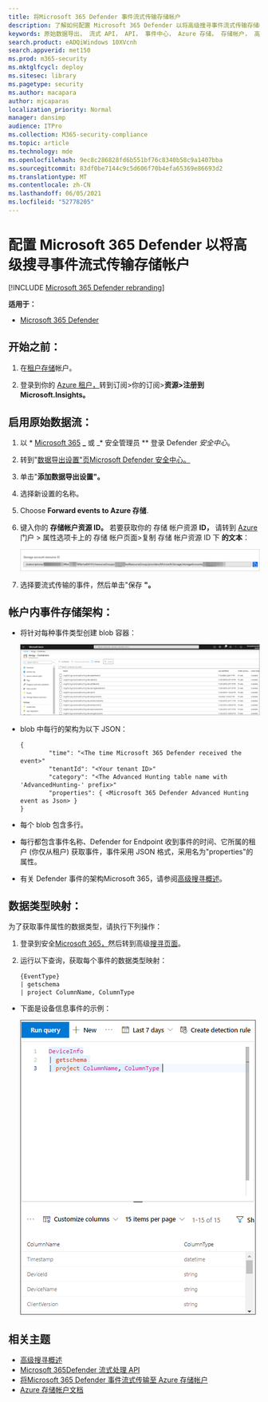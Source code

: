 ```yaml
---
title: 将Microsoft 365 Defender 事件流式传输存储帐户
description: 了解如何配置 Microsoft 365 Defender 以将高级搜寻事件流式传输存储帐户。
keywords: 原始数据导出， 流式 API， API， 事件中心， Azure 存储， 存储帐户， 高级搜寻， 原始数据共享
search.product: eADQiWindows 10XVcnh
search.appverid: met150
ms.prod: m365-security
ms.mktglfcycl: deploy
ms.sitesec: library
ms.pagetype: security
ms.author: macapara
author: mjcaparas
localization_priority: Normal
manager: dansimp
audience: ITPro
ms.collection: M365-security-compliance
ms.topic: article
ms.technology: mde
ms.openlocfilehash: 9ec8c286828fd6b551bf76c8340b58c9a1407bba
ms.sourcegitcommit: 83df0be7144c9c5d606f70b4efa65369e86693d2
ms.translationtype: MT
ms.contentlocale: zh-CN
ms.lasthandoff: 06/05/2021
ms.locfileid: "52778205"
---
```

# <a name="configure--microsoft-365-defender-to-stream-advanced-hunting-events-to-your-storage-account"></a>配置 Microsoft 365 Defender 以将高级搜寻事件流式传输存储帐户

[!INCLUDE [Microsoft 365 Defender rebranding](../../includes/microsoft-defender.md)]


**适用于：**
- [Microsoft 365 Defender](https://go.microsoft.com/fwlink/?linkid=2118804)


## <a name="before-you-begin"></a>开始之前：

1. 在[租户存储](/azure/storage/common/storage-account-overview)帐户。

2. 登录到你的 [Azure 租户，](https://ms.portal.azure.com/)转到订阅>你的订阅>**资源>注册到 Microsoft.Insights。**

## <a name="enable-raw-data-streaming"></a>启用原始数据流：

1. 以 * [Microsoft 365](https://security.microsoft.com) **_** 或 _* 安全管理员 ** 登录 Defender _安全中心_。

2. 转到"[数据导出设置"页Microsoft Defender 安全中心。](https://security.microsoft.com/settings/mtp_settings/raw_data_export)

3. 单击"**添加数据导出设置"。**

4. 选择新设置的名称。

5. Choose **Forward events to Azure 存储**.

6. 键入你的 **存储帐户资源 ID。** 若要获取你的 存储 帐户资源 **ID，** 请转到 [Azure](https://ms.portal.azure.com/)门户 > 属性选项卡上的 存储 帐户页面>复制 存储 帐户资源 ID 下 **的文本**：

   ![事件中心资源 ID1 的图像](images/storage-account-resource-id.png)

7. 选择要流式传输的事件，然后单击"保存 **"。**

## <a name="the-schema-of-the-events-in-the-storage-account"></a>帐户内事件存储架构：

- 将针对每种事件类型创建 blob 容器： 

  ![事件中心资源 ID2 的图像](images/storage-account-event-schema.png)

- blob 中每行的架构为以下 JSON： 

  ```
  {
          "time": "<The time Microsoft 365 Defender received the event>"
          "tenantId": "<Your tenant ID>"
          "category": "<The Advanced Hunting table name with 'AdvancedHunting-' prefix>"
          "properties": { <Microsoft 365 Defender Advanced Hunting event as Json> }
  }               
  ```

- 每个 blob 包含多行。

- 每行都包含事件名称、Defender for Endpoint 收到事件的时间、它所属的租户 (你仅从租户) 获取事件，事件采用 JSON 格式，采用名为"properties"的属性。

- 有关 Defender 事件的架构Microsoft 365，请参阅[高级搜寻概述](../defender/advanced-hunting-overview.md)。


## <a name="data-types-mapping"></a>数据类型映射：

为了获取事件属性的数据类型，请执行下列操作：

1. 登录到安全[Microsoft 365，](https://security.microsoft.com)然后转到高级[搜寻页面](https://security.microsoft.com/hunting-package)。

2. 运行以下查询，获取每个事件的数据类型映射： 

   ```
   {EventType}
   | getschema
   | project ColumnName, ColumnType 
   ```

- 下面是设备信息事件的示例： 

  ![事件中心资源 ID3 的图像](images/machine-info-datatype-example.png)

## <a name="related-topics"></a>相关主题
- [高级搜寻概述](../defender/advanced-hunting-overview.md)
- [Microsoft 365Defender 流式处理 API](raw-data-export.md)
- [将Microsoft 365 Defender 事件流式传输至 Azure 存储帐户](raw-data-export-storage.md)
- [Azure 存储帐户文档](/azure/storage/common/storage-account-overview)
